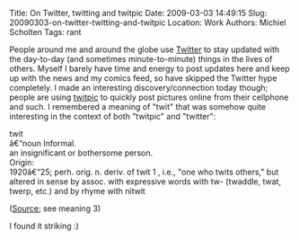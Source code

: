 Title: On Twitter, twitting and twitpic
Date: 2009-03-03 14:49:15
Slug: 20090303-on-twitter-twitting-and-twitpic
Location: Work
Authors: Michiel Scholten
Tags: rant

<p>People around me and around the globe use <a href="http://twitter.com/">Twitter</a> to stay updated with the day-to-day (and sometimes minute-to-minute) things in the lives of others. Myself I barely have time and energy to post updates here and keep up with the news and my comics feed, so have skipped the Twitter hype completely. I made an interesting discovery/connection today though; people are using <a href="http://twitpic.com/">twitpic</a> to quickly post pictures online from their cellphone and such. I remembered a meaning of "twit" that was somehow quite interesting in the context of both "twitpic" and "twitter":</p>

<p>twit<br />
â€“noun Informal.<br />
an insignificant or bothersome person.<br />
Origin:<br />
1920â€“25; perh. orig. n. deriv. of twit 1 , i.e., "one who twits others," but altered in sense by assoc. with expressive words with tw- (twaddle, twat, twerp, etc.) and by rhyme with nitwit</p>

<p>(<a href="http://dictionary.reference.com/browse/twit">Source</a>; see meaning 3)</p>

<p>I found it striking :)</p>